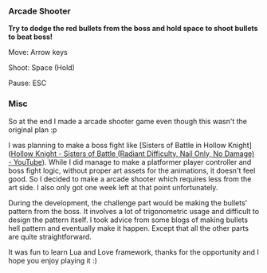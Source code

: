 ### Arcade Shooter

**Try to dodge the red bullets from the boss and hold space to shoot bullets to beat boss!**

Move: Arrow keys

Shoot: Space (Hold)

Pause: ESC

### Misc

So at the end I made a arcade shooter game even though this wasn't the original plan :p

I was planning to make a boss fight like [Sisters of Battle in Hollow Knight]([Hollow Knight - Sisters of Battle (Radiant Difficulty, Nail Only, No Damage) - YouTube](https://www.youtube.com/watch?v=2oOVXhx6dHk&t=73s)). While I did manage to make a platformer player controller and boss fight logic, without proper art assets for the animations, it doesn't feel good. So I decided to make a arcade shooter which requires less from the art side. I also only got one week left at that point unfortunately.

During the development, the challenge part would be making the bullets' pattern from the boss. It involves a lot of trigonometric usage and difficult to design the pattern itself. I took advice from some blogs of making bullets hell pattern and eventually make it happen. Except that all the other parts are quite straightforward.

It was fun to learn Lua and Love framework, thanks for the opportunity and I hope you enjoy playing it :)

